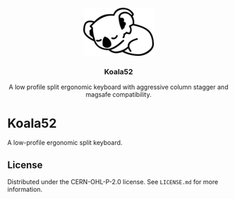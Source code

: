 <p align="center">
  <a href="https://github.com/larssont/Koala52">
    <img src="assets/svg/koala.svg" alt="Koala Logo" width="160">
  </a>

  <h3 align="center">Koala52</h3>

  <p align="center">
    A low profile split ergonomic keyboard with aggressive column stagger and magsafe compatibility.
  </p>
</p>

# Koala52

A low-profile ergonomic split keyboard.

## License

Distributed under the CERN-OHL-P-2.0 license. See `LICENSE.md` for more information.
